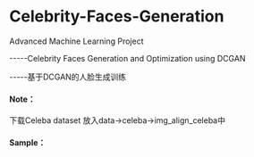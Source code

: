 # Celebrity-Faces-Generation
Advanced Machine Learning Project 

-----Celebrity Faces Generation and Optimization using DCGAN

-----基于DCGAN的人脸生成训练

#### Note：

下载Celeba dataset 放入data->celeba->img_align_celeba中

#### Sample：